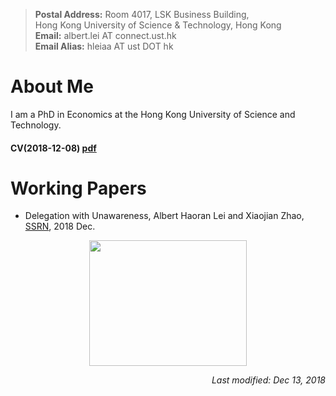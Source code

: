 > **Postal Address:** Room 4017, LSK Business Building, <br>
> Hong Kong University of Science & Technology, Hong Kong <br>
> **Email:** albert.lei AT connect.ust.hk <br> 
> **Email Alias:** hleiaa AT ust DOT hk  



# About Me

I am a PhD in Economics at the Hong Kong University of Science and Technology.  

#### CV(2018-12-08) [pdf](https://albertlei.github.io/cv/cv.pdf)


# Working Papers
- Delegation with Unawareness, Albert Haoran Lei and Xiaojian Zhao, [SSRN](https://papers.ssrn.com/sol3/papers.cfm?abstract_id=3300732#), 2018 Dec.


<center>
    <img src='https://user-images.githubusercontent.com/16741954/53262587-f7a0e800-3711-11e9-9365-8a69babe5e62.jpg' height="200.8" width="252.8">
</center>  


<p align="right"><I>Last modified: Dec 13, 2018</I></p>
